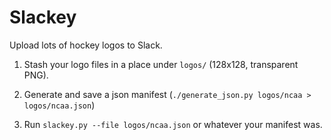 Slackey
=======

Upload lots of hockey logos to Slack.

1) Stash your logo files in a place under `logos/` (128x128, transparent PNG).

2) Generate and save a json manifest (`./generate_json.py logos/ncaa > logos/ncaa.json`)

3) Run `slackey.py --file logos/ncaa.json` or whatever your manifest was.
